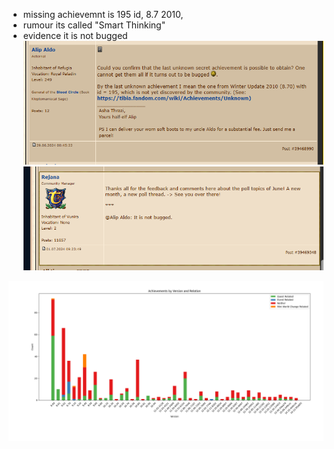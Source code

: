 -  missing achievemnt is 195 id, 8.7 2010, 
- rumour its called "Smart Thinking"
- evidence it is not bugged
 ![image](/q.png)
 ![image](/rejana.png)


![image](/achievements_relation.png)


